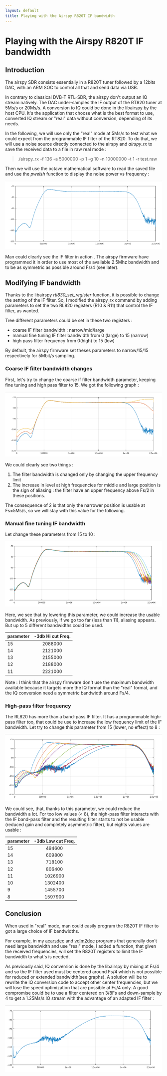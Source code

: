 ```yaml
---
layout: default
title: Playing with the Airspy R820T IF bandwidth 
---
```


# Playing with the Airspy R820T IF bandwidth 
## Introduction
The airspy SDR consists essentially in a R820T tuner followed by a 12bits DAC, with an ARM SOC to control all that and send data via USB.

In contrary to classical DVB-T RTL-SDR, the airspy don't output an IQ stream natively. The DAC under-samples the IF output of the RT820 tuner at 5Ms/s or 20Ms/s. A conversion to IQ could be done in the libairspy by the host CPU. It's the application that choose what is the best format to use, converted IQ stream or "real" data without conversion, depending of its needs.

In the following, we will use only the "real" mode at 5Ms/s to test what we could expect from the programmable IF filter of the RT820. To do that, we will use a noise source directly connected to the airspy and *airspy_rx* to save the received data to a file in raw real mode :

> ./airspy_rx -f 136 -a 5000000 -p 1 -g 10 -n 10000000 -t 1 -r test.raw

Then we will use the octave mathematical software to read the saved file and use the *pwelsh* function to display the noise power vs frequency :

![base response](base.png)

Man could clearly see the IF filter in action . The airspy firmware have programmed it in order to use most of the available 2.5Mhz bandwidth and to be as symmetric as possible around Fs/4 (see later).

## Modifying IF bandwidth
Thanks to the libairspy *rtl830_set_register* function, it is possible to change the setting of the IF filter. So, I modified the airspy_rx command by adding parameters to set the two RL820 registers (R10 & R11) that control the IF filter, as wanted.

Tree different parameters could be set in these two registers :
* coarse IF filter bandwidth : narrow/mid/large
* manual fine tuning IF filter bandwidth from 0 (large) to 15 (narrow)
* high pass filter frequency from 0(high) to 15 (low)

By default, the airspy firmware set theses parameters to narrow/15/15 respectively for 5Mbit/s sampling.

### Coarse IF filter bandwidth changes
First, let's try to change the coarse if filter bandwidth parameter, keeping fine tuning and high pass filter to 15. We got the following graph :

![coarse settings](coarse.png)

We could clearly see two things :
1. The filter bandwidth is changed only by changing the upper frequency limit 
2. The increase in level at high frequencies for middle and large position is the sign of aliasing : the filter have an upper frequency above Fs/2 in these positions.

The consequence of 2 is that only the narrower position is usable at Fs=5Ms/s, so we will stay with this value for the following.

### Manual fine tuning IF bandwidth

Let change these parameters from 15 to 10 :

![fine settings](fine.png)

Here, we see that by lowering this parameter, we could increase the usable bandwidth. As previously, if we go too far (less than 11), aliasing appears. But up to 5 different bandwidths could be used. 

| parameter | -3db Hi cut Freq. |
|:--------|:-------:|
| 15 | 2088000 |
| 14 | 2121000 |
| 13 | 2155000 |
| 12 | 2188000 |
| 11 | 2221000 |

Note : I think that the airspy firmware don't use the maximum bandwidth available because it targets more the IQ format than the "real" format, and the IQ conversion need a symmetric bandwidth around Fs/4.

### High-pass filter frequency
The RL820 has more than a band-pass IF filter. It has a programmable high-pass filter too, that could be use to increase the low frequency limit of the IF bandwidth.
Let try to change this parameter from 15 (lower, no effect) to 8 :

![high pass settings](hpf.png)


We could see, that, thanks to this parameter, we could reduce the bandwidth a lot. For too low values (< 8), the high-pass filter interacts with the IF band-pass filter and the resulting filter starts to not be usable (reduced gain and completely asymmetric filter), but eights values are usable :

| parameter | -3db Low cut Freq. |
|:--------|:-------:|
| 15 | 494600 |
| 14 | 609800 |
| 13 | 718100 |
| 12 | 806400 |
| 11 | 1026900 |
| 10 | 1302400 |
| 9 | 1455700 |
| 8 | 1597900 |

## Conclusion 
When used in "real" mode, man could easily program the R820T IF filter to got a large choice of IF bandwidths. 

For example, in my [acarsdec](https://github.com/TLeconte/acarsdec) and [vdlm2dec](https://github.com/TLeconte/vdlm2dec) programs that generally don't need large bandwidth and use "real" mode, I added a function, that given the received frequencies, will set the R820T registers to limit the IF bandwidth to what's is needed.

As previously said, IQ conversion is done by the libairspy by mixing at Fs/4 and so the IF filter used must be centered around Fs/4 which is not possible for reduced or extended bandwidth(see graphs). A solution will be to rewrite the IQ conversion code to accept other center frequencies, but we will lose the speed optimization that are possible at Fs/4 only. A good compromise could be to use a filter centered on 3/8Fs and down-sample by 4 to get a 1.25Ms/s IQ stream with the advantage of an adapted IF filter :

![3/8Fs filter](IQ8.png)

 






